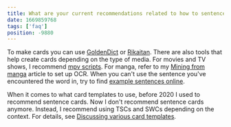 ```yaml
---
title: What are your current recommendations related to how to sentence mine?
date: 1669859768
tags: ['faq']
position: -9880
---
```


To make cards you can use [GoldenDict](setting-up-goldendict.html)
or [Rikaitan](setting-up-yomichan.html).
There are also tools that help create cards depending on the type of media.
For movies and TV shows, I recommend [mpv scripts](mining-from-movies-and-tv-shows.html).
For manga, refer to my [Mining from manga](mining-from-manga.html) article to set up OCR.
When you can't use the sentence you've encountered the word in,
try to find [example sentences online](resources.html#examples-and-pronunciations).

When it comes to what card templates to use,
before 2020 I used to recommend sentence cards.
Now I don't recommend sentence cards anymore.
Instead, I recommend using TSCs and SWCs depending on the context.
For details, see [Discussing various card templates](discussing-various-card-templates.html).
